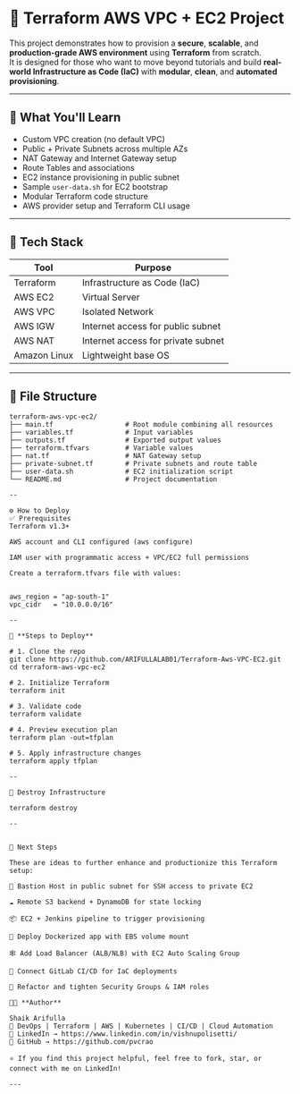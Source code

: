 # 🚀 Terraform AWS VPC + EC2 Project

This project demonstrates how to provision a **secure**, **scalable**, and **production-grade AWS environment** using **Terraform** from scratch.  
It is designed for those who want to move beyond tutorials and build **real-world Infrastructure as Code (IaC)** with **modular**, **clean**, and **automated provisioning**.

---

## 🧠 What You'll Learn

- Custom VPC creation (no default VPC)
- Public + Private Subnets across multiple AZs
- NAT Gateway and Internet Gateway setup
- Route Tables and associations
- EC2 instance provisioning in public subnet
- Sample `user-data.sh` for EC2 bootstrap
- Modular Terraform code structure
- AWS provider setup and Terraform CLI usage

---

## 🧰 Tech Stack

| Tool       | Purpose                              |
|------------|--------------------------------------|
| Terraform  | Infrastructure as Code (IaC)         |
| AWS EC2    | Virtual Server                       |
| AWS VPC    | Isolated Network                     |
| AWS IGW    | Internet access for public subnet    |
| AWS NAT    | Internet access for private subnet   |
| Amazon Linux | Lightweight base OS                |

---

## 📁 File Structure

```text
terraform-aws-vpc-ec2/
├── main.tf                  # Root module combining all resources
├── variables.tf             # Input variables
├── outputs.tf               # Exported output values
├── terraform.tfvars         # Variable values
├── nat.tf                   # NAT Gateway setup
├── private-subnet.tf        # Private subnets and route table
├── user-data.sh             # EC2 initialization script
└── README.md                # Project documentation

--

⚙️ How to Deploy
✅ Prerequisites
Terraform v1.3+

AWS account and CLI configured (aws configure)

IAM user with programmatic access + VPC/EC2 full permissions

Create a terraform.tfvars file with values:


aws_region = "ap-south-1"
vpc_cidr   = "10.0.0.0/16"

--

🚀 **Steps to Deploy**

# 1. Clone the repo
git clone https://github.com/ARIFULLALAB01/Terraform-Aws-VPC-EC2.git
cd terraform-aws-vpc-ec2

# 2. Initialize Terraform
terraform init

# 3. Validate code
terraform validate

# 4. Preview execution plan
terraform plan -out=tfplan

# 5. Apply infrastructure changes
terraform apply tfplan

--

🧹 Destroy Infrastructure

terraform destroy

--


🔮 Next Steps 

These are ideas to further enhance and productionize this Terraform setup:

🔐 Bastion Host in public subnet for SSH access to private EC2

☁️ Remote S3 backend + DynamoDB for state locking

📦 EC2 + Jenkins pipeline to trigger provisioning

🐳 Deploy Dockerized app with EBS volume mount

🕸️ Add Load Balancer (ALB/NLB) with EC2 Auto Scaling Group

🧪 Connect GitLab CI/CD for IaC deployments

🔐 Refactor and tighten Security Groups & IAM roles

👨‍💻 **Author**

Shaik Arifulla
🚀 DevOps | Terraform | AWS | Kubernetes | CI/CD | Cloud Automation
🔗 LinkedIn → https://www.linkedin.com/in/vishnupolisetti/
📁 GitHub → https://github.com/pvcrao

⭐ If you find this project helpful, feel free to fork, star, or connect with me on LinkedIn!

---
